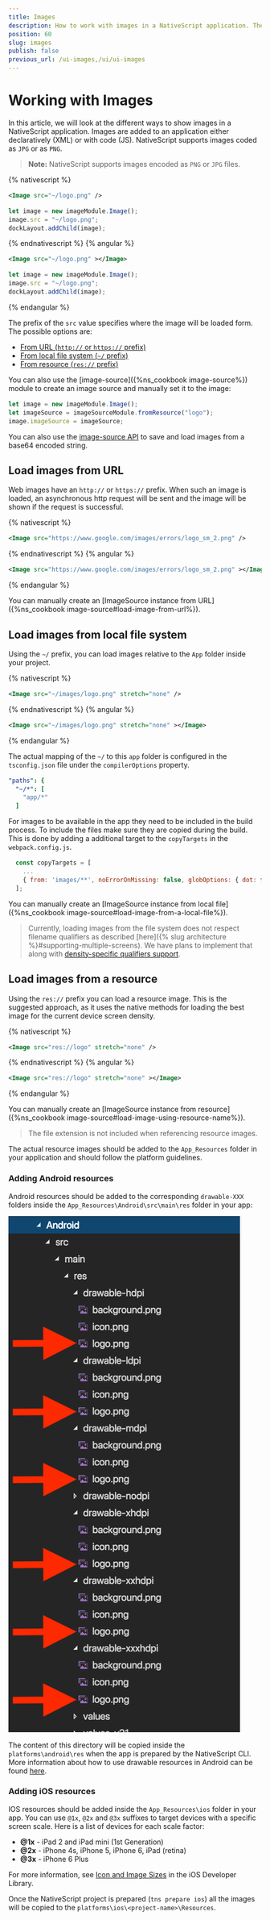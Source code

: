 ```yaml
---
title: Images
description: How to work with images in a NativeScript application. The examples demonstrate how to load an image via URL, image from a local file system and image from the resource folder. In the description can be found info how to add an image in the resource folders.
position: 60
slug: images
publish: false
previous_url: /ui-images,/ui/ui-images
---
```


# Working with Images
In this article, we will look at the different ways to show images in a NativeScript application.
Images are added to an application either declaratively (XML) or with code (JS). NativeScript supports images coded as `JPG` or as `PNG`.

> **Note:** NativeScript supports images encoded as `PNG` or `JPG` files.

{% nativescript %}
```XML
<Image src="~/logo.png" />
```
```JavaScript
let image = new imageModule.Image();
image.src = "~/logo.png";
dockLayout.addChild(image);
```
{% endnativescript %}
{% angular %}
```XML
<Image src="~/logo.png" ></Image>
```
```JavaScript
let image = new imageModule.Image();
image.src = "~/logo.png";
dockLayout.addChild(image);
```
{% endangular %}

The prefix of the `src` value specifies where the image will be loaded form. The possible options are:

* [From URL (`http://` or `https://` prefix)](#load-images-from-url)
* [From local file system (`~/` prefix)](#load-images-from-local-file-system)
* [From resource (`res://` prefix)](#load-images-from-a-resource)

You can also use the [image-source]({%ns_cookbook image-source%}) module to create an image source and manually set it to the image:

```JavaScript
let image = new imageModule.Image();
let imageSource = imageSourceModule.fromResource("logo");
image.imageSource = imageSource;
```

You can also use the [image-source API](/api-reference/classes/_image_source_.imagesource.html) to save and load images from a base64 encoded string.

## Load images from URL
Web images have an `http://` or `https://` prefix. When such an image is loaded, an asynchronous http request will be sent and the image will be shown if the request is successful.

{% nativescript %}
```XML
<Image src="https://www.google.com/images/errors/logo_sm_2.png" />
```
{% endnativescript %}
{% angular %}
```XML
<Image src="https://www.google.com/images/errors/logo_sm_2.png" ></Image>
```
{% endangular %}

You can manually create an [ImageSource instance from URL]({%ns_cookbook image-source#load-image-from-url%}).

## Load images from local file system
Using the `~/` prefix, you can load images relative to the `App` folder inside your project.

{% nativescript %}
```XML
<Image src="~/images/logo.png" stretch="none" />
```
{% endnativescript %}
{% angular %}
```XML
<Image src="~/images/logo.png" stretch="none" ></Image>
```
{% endangular %}

The actual mapping of the `~/` to this `app` folder is configured in the `tsconfig.json` file under the `compilerOptions` property.

```yaml
"paths": {
  "~/*": [
    "app/*"
  ]
```

For images to be available in the app they need to be included in the build process. To include the files make sure they are copied during the build. This is done by adding a additional target to the `copyTargets` in the `webpack.config.js`.

```JavaScript
  const copyTargets = [
    ...
    { from: 'images/**', noErrorOnMissing: false, globOptions: { dot: false, ...copyIgnore } },
  ];
```

You can manually create an [ImageSource instance from local file]({%ns_cookbook image-source#load-image-from-a-local-file%}).

> Currently, loading images from the file system does not respect filename qualifiers as described [here]({% slug architecture %}#supporting-multiple-screens). We have plans to implement that along with [density-specific qualifiers support](https://github.com/NativeScript/NativeScript/issues/276).

## Load images from a resource
Using the `res://` prefix you can load a resource image. This is the suggested approach, as it uses the native methods for loading the best image for the current device screen density.

{% nativescript %}
```XML
<Image src="res://logo" stretch="none" />
```
{% endnativescript %}
{% angular %}
```XML
<Image src="res://logo" stretch="none" ></Image>
```
{% endangular %}

You can manually create an [ImageSource instance from resource]({%ns_cookbook image-source#load-image-using-resource-name%}).

> The file extension is not included when referencing resource images.

The actual resource images should be added to the `App_Resources` folder in your application and should follow the platform guidelines.

### Adding Android resources
Android resources should be added to the corresponding `drawable-XXX` folders inside the `App_Resources\Android\src\main\res` folder in your app:

![android resources](../img/resources/android-resources.png "android resources")

The content of this directory will be copied inside the `platforms\android\res` when the app is prepared by the NativeScript CLI. More information about how to use drawable resources in Android can be found [here](http://developer.android.com/guide/practices/screens_support.html#DesigningResources).

### Adding iOS resources
IOS resources should be added inside the `App_Resources\ios` folder in your app. You can use `@1x`, `@2x` and `@3x` suffixes to target devices with a specific screen scale. Here is a list of devices for each scale factor:

* **@1x** - iPad 2 and iPad mini (1st Generation)
* **@2x** - iPhone 4s, iPhone 5, iPhone 6, iPad (retina)
* **@3x** - iPhone 6 Plus

For more information, see [Icon and Image Sizes](https://developer.apple.com/library/ios/documentation/UserExperience/Conceptual/MobileHIG/IconMatrix.html#//apple_ref/doc/uid/TP40006556-CH27-SW1) in the iOS Developer Library.

Once the NativeScript project is prepared (`tns prepare ios`) all the images will be copied to the `platforms\ios\<project-name>\Resources`.

